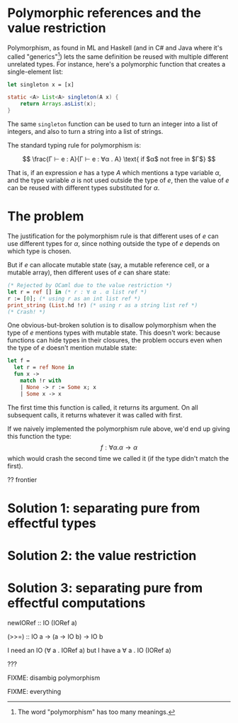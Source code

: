 # Polymorphic references and the value restriction

Polymorphism, as found in ML and Haskell (and in C# and Java where
it's called "generics"[^1]) lets the same definition be reused with
multiple different unrelated types. For instance, here's a polymorphic
function that creates a single-element list:
```ocaml
let singleton x = [x]
```
```java
static <A> List<A> singleton(A x) {
    return Arrays.asList(x);
}
```

The same `singleton` function can be used to turn an integer into a
list of integers, and also to turn a string into a list of strings.

The standard typing rule for polymorphism is:

$$
\frac{Γ ⊢ e : A}{Γ ⊢ e : ∀α . A} \text{ if $α$ not free in $Γ$}
$$

That is, if an expression $e$ has a type $A$ which mentions a type
variable $α$, and the type variable $α$ is not used outside the type
of $e$, then the value of $e$ can be reused with different types
substituted for $α$.

# The problem

The justification for the polymorphism rule is that different uses of
$e$ can use different types for $α$, since nothing outside the type of
$e$ depends on which type is chosen.

But if $e$ can allocate mutable state (say, a mutable reference cell,
or a mutable array), then different uses of $e$ can share state:
```ocaml
(* Rejected by OCaml due to the value restriction *)
let r = ref [] in (* r : ∀ α . α list ref *)
r := [0]; (* using r as an int list ref *)
print_string (List.hd !r) (* using r as a string list ref *)
(* Crash! *)
```

One obvious-but-broken solution is to disallow polymorphism when the
type of $e$ mentions types with mutable state. This doesn't work:
because functions can hide types in their closures, the problem occurs
even when the type of $e$ doesn't mention mutable state:
```ocaml
let f =
  let r = ref None in
  fun x ->
    match !r with
    | None -> r := Some x; x
    | Some x -> x
```
The first time this function is called, it returns its argument. On
all subsequent calls, it returns whatever it was called with first.

If we naively implemented the polymorphism rule above, we'd end up
giving this function the type:
$$
f : ∀ α . α → α
$$
which would crash the second time we called it (if the type didn't
match the first).

?? frontier

# Solution 1: separating pure from effectful types

# Solution 2: the value restriction

# Solution 3: separating pure from effectful computations


newIORef :: IO (IORef a)

(>>=) :: IO a → (a → IO b) → IO b

I need an          IO (∀ a . IORef a)
but I have a ∀ a . IO (IORef a)



[^1]: The word "polymorphism" has too many meanings.

???

FIXME: disambig polymorphism

FIXME: everything


<!--

call/cc has the same problem:

http://www.seas.upenn.edu/~sweirich/types/archive/1991/msg00034.html

-->